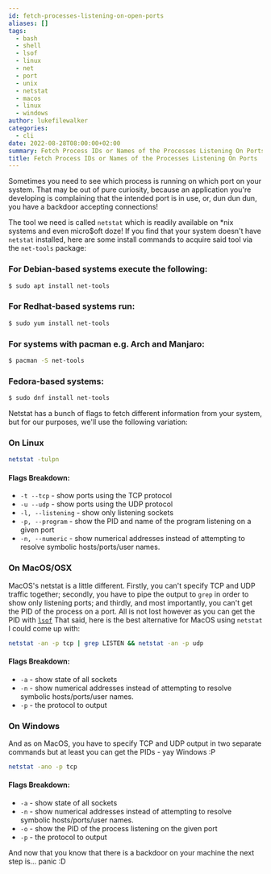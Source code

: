 ```yaml
---
id: fetch-processes-listening-on-open-ports
aliases: []
tags:
  - bash
  - shell
  - lsof
  - linux
  - net
  - port
  - unix
  - netstat
  - macos
  - linux
  - windows
author: lukefilewalker
categories:
  - cli
date: 2022-08-28T08:00:00+02:00
summary: Fetch Process IDs or Names of the Processes Listening On Ports.
title: Fetch Process IDs or Names of the Processes Listening On Ports
---
```


Sometimes you need to see which process is running on which port on your system. That may be out of pure curiosity, because an application you're developing is complaining that the intended port is in use, or, dun dun dun, you have a backdoor accepting connections!

The tool we need is called `netstat` which is readily available on *nix systems and even micro$oft doze! If you find that your system doesn't have `netstat` installed, here are some install commands to acquire said tool via the `net-tools` package:

### For Debian-based systems execute the following:
```bash 
$ sudo apt install net-tools
```

### For Redhat-based systems run:
```bash 
$ sudo yum install net-tools
```

### For systems with pacman e.g. Arch and Manjaro:
```bash 
$ pacman -S net-tools
```

### Fedora-based systems:
```bash 
$ sudo dnf install net-tools
```

Netstat has a bunch of flags to fetch different information from your system, but for our purposes, we'll use the following variation:

### On Linux

```bash
netstat -tulpn
```

#### Flags Breakdown:

- `-t --tcp` - show ports using the TCP protocol
- `-u --udp` - show ports using the UDP protocol
- `-l, --listening` - show only listening sockets
- `-p, --program`  - show the PID and name of the program listening on a given port
- `-n, --numeric` - show numerical addresses instead of attempting to resolve symbolic hosts/ports/user names. 

### On MacOS/OSX

MacOS's netstat is a little different. Firstly, you can't specify TCP and UDP traffic together; secondly, you have to pipe the output to `grep` in order to show only listening ports; and thirdly, and most importantly, you can't get the PID of the process on a port. All is not lost however as you can get the PID with [`lsof`](https://dxt.rs) That said, here is the best alternative for MacOS using `netstat` I could come up with:

```bash
netstat -an -p tcp | grep LISTEN && netstat -an -p udp
```

#### Flags Breakdown:

- `-a` - show state of all sockets
- `-n` - show numerical addresses instead of attempting to resolve symbolic hosts/ports/user names. 
- `-p` - the protocol to output

### On Windows

And as on MacOS, you have to specify TCP and UDP output in two separate commands but at least you can get the PIDs - yay Windows :P

```bash
netstat -ano -p tcp
```

#### Flags Breakdown:

- `-a` - show state of all sockets
- `-n` - show numerical addresses instead of attempting to resolve symbolic hosts/ports/user names. 
- `-o` - show the PID of the process listening on the given port
- `-p` - the protocol to output

And now that you know that there is a backdoor on your machine the next step is... panic :D

